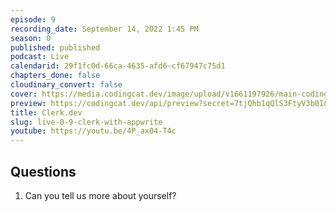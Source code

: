 ```yaml
---
episode: 9
recording_date: September 14, 2022 1:45 PM
season: 0
published: published
podcast: Live
calendarid: 29f1fc0d-66ca-4635-afd6-cf67947c75d1
chapters_done: false
cloudinary_convert: false
cover: https://media.codingcat.dev/image/upload/v1661197926/main-codingcatdev-photo/Clerk.dev.jpg
preview: https://codingcat.dev/api/preview?secret=7tjQhb1qQlS3FtyV3b0I&selectionType=podcast&selectionSlug=Clerk.dev&_id=1b38d889796e4f79adffa5b718960d30
title: Clerk.dev
slug: live-0-9-clerk-with-appwrite
youtube: https://youtu.be/4P_ax04-T4c
---
```


## Questions

1. Can you tell us more about yourself?
